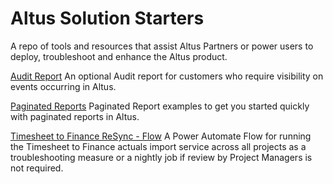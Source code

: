 # Altus Solution Starters
A repo of tools and resources that assist Altus Partners or power users to deploy, troubleshoot and enhance the Altus product.

[Audit Report](Reporting/Audit/README.md)
An optional Audit report for customers who require visibility on events occurring in Altus.

[Paginated Reports](Reporting/Paginated/README.md)
Paginated Report examples to get you started quickly with paginated reports in Altus.

[Timesheet to Finance ReSync - Flow](Tools/Timesheet-to-Finance-Sync-Flow/README.md)
A Power Automate Flow for running the Timesheet to Finance actuals import service across all projects as a troubleshooting measure or a nightly job if review by Project Managers is not required.